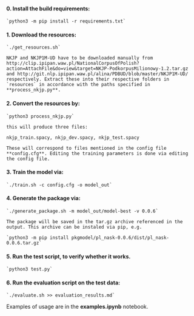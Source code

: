 #### 0. Install the build requirements:

    `python3 -m pip install -r requirements.txt`


#### 1. Download the resources:

    `./get_resources.sh`
    
    NKJP and NKJP1M-UD have to be downloaded manually from http://clip.ipipan.waw.pl/NationalCorpusOfPolish?action=AttachFile&do=view&target=NKJP-PodkorpusMilionowy-1.2.tar.gz and http://git.nlp.ipipan.waw.pl/alina/PDBUD/blob/master/NKJP1M-UD/ respectively. Extract these into their respective folders in `resources` in accordance with the paths specified in **process_nkjp.py**.

#### 2. Convert the resources by:

    `python3 process_nkjp.py`

    this will produce three files:
`nkjp_train.spacy, nkjp_dev.spacy, nkjp_test.spacy`

    These will correspond to files mentioned in the config file **config.cfg**. Editing the training parameters is done via editing the config file.

#### 3. Train the model via:

    `./train.sh -c config.cfg -o model_out`

#### 4. Generate the package via:

    `./generate_package.sh -m model_out/model-best -v 0.0.6`

    The package will be saved in the tar.gz archive referenced in the output. This archive can be instaled via pip, e.g.
    
    `python3 -m pip install pkgmodel/pl_nask-0.0.6/dist/pl_nask-0.0.6.tar.gz`

#### 5. Run the test script, to verify whether it works.

    `python3 test.py`

#### 6. Run the evaluation script on the test data:

    `./evaluate.sh >> evaluation_results.md`
    
Examples of usage are in the **examples.ipynb** notebook.
